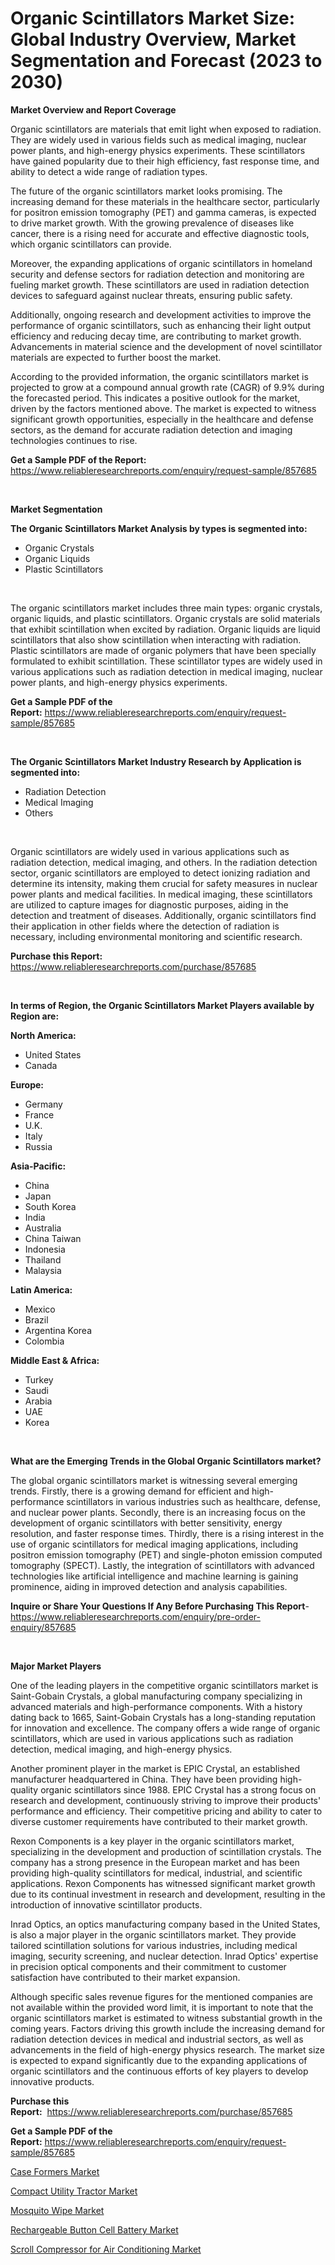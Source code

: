 <p><h1>Organic Scintillators Market Size: Global Industry Overview, Market Segmentation and Forecast (2023 to 2030)</h1></p><p><strong>Market Overview and Report Coverage</strong></p>
<p><p>Organic scintillators are materials that emit light when exposed to radiation. They are widely used in various fields such as medical imaging, nuclear power plants, and high-energy physics experiments. These scintillators have gained popularity due to their high efficiency, fast response time, and ability to detect a wide range of radiation types.</p><p>The future of the organic scintillators market looks promising. The increasing demand for these materials in the healthcare sector, particularly for positron emission tomography (PET) and gamma cameras, is expected to drive market growth. With the growing prevalence of diseases like cancer, there is a rising need for accurate and effective diagnostic tools, which organic scintillators can provide.</p><p>Moreover, the expanding applications of organic scintillators in homeland security and defense sectors for radiation detection and monitoring are fueling market growth. These scintillators are used in radiation detection devices to safeguard against nuclear threats, ensuring public safety.</p><p>Additionally, ongoing research and development activities to improve the performance of organic scintillators, such as enhancing their light output efficiency and reducing decay time, are contributing to market growth. Advancements in material science and the development of novel scintillator materials are expected to further boost the market.</p><p>According to the provided information, the organic scintillators market is projected to grow at a compound annual growth rate (CAGR) of 9.9% during the forecasted period. This indicates a positive outlook for the market, driven by the factors mentioned above. The market is expected to witness significant growth opportunities, especially in the healthcare and defense sectors, as the demand for accurate radiation detection and imaging technologies continues to rise.</p></p>
<p><strong>Get a Sample PDF of the Report:</strong> <a href="https://www.reliableresearchreports.com/enquiry/request-sample/857685">https://www.reliableresearchreports.com/enquiry/request-sample/857685</a></p>
<p>&nbsp;</p>
<p><strong>Market Segmentation</strong></p>
<p><strong>The Organic Scintillators Market Analysis by types is segmented into:</strong></p>
<p><ul><li>Organic Crystals</li><li>Organic Liquids</li><li>Plastic Scintillators</li></ul></p>
<p>&nbsp;</p>
<p><p>The organic scintillators market includes three main types: organic crystals, organic liquids, and plastic scintillators. Organic crystals are solid materials that exhibit scintillation when excited by radiation. Organic liquids are liquid scintillators that also show scintillation when interacting with radiation. Plastic scintillators are made of organic polymers that have been specially formulated to exhibit scintillation. These scintillator types are widely used in various applications such as radiation detection in medical imaging, nuclear power plants, and high-energy physics experiments.</p></p>
<p><strong>Get a Sample PDF of the Report:</strong>&nbsp;<a href="https://www.reliableresearchreports.com/enquiry/request-sample/857685">https://www.reliableresearchreports.com/enquiry/request-sample/857685</a></p>
<p>&nbsp;</p>
<p><strong>The Organic Scintillators Market Industry Research by Application is segmented into:</strong></p>
<p><ul><li>Radiation Detection</li><li>Medical Imaging</li><li>Others</li></ul></p>
<p>&nbsp;</p>
<p><p>Organic scintillators are widely used in various applications such as radiation detection, medical imaging, and others. In the radiation detection sector, organic scintillators are employed to detect ionizing radiation and determine its intensity, making them crucial for safety measures in nuclear power plants and medical facilities. In medical imaging, these scintillators are utilized to capture images for diagnostic purposes, aiding in the detection and treatment of diseases. Additionally, organic scintillators find their application in other fields where the detection of radiation is necessary, including environmental monitoring and scientific research.</p></p>
<p><strong>Purchase this Report:</strong>&nbsp; <a href="https://www.reliableresearchreports.com/purchase/857685">https://www.reliableresearchreports.com/purchase/857685</a></p>
<p>&nbsp;</p>
<p><strong>In terms of Region, the Organic Scintillators Market Players available by Region are:</strong></p>
<p>
    <p> <strong> North America: </strong>
        <ul>
            <li>United States</li>
            <li>Canada</li>
        </ul>
        </p> 
    <p> <strong> Europe: </strong>
        <ul>
            <li>Germany</li>
            <li>France</li>
            <li>U.K.</li>
            <li>Italy</li>
            <li>Russia</li>
        </ul>
        </p> 
    <p> <strong> Asia-Pacific: </strong>
        <ul>
            <li>China</li>
            <li>Japan</li>
            <li>South Korea</li>
            <li>India</li>
            <li>Australia</li>
            <li>China Taiwan</li>
            <li>Indonesia</li>
            <li>Thailand</li>
            <li>Malaysia</li>
        </ul>
        </p> 
    <p> <strong> Latin America: </strong>
        <ul>
            <li>Mexico</li>
            <li>Brazil</li>
            <li>Argentina Korea</li>
            <li>Colombia</li>
        </ul>
        </p> 
    <p> <strong> Middle East & Africa: </strong>
        <ul>
            <li>Turkey</li>
            <li>Saudi</li>
            <li>Arabia</li>
            <li>UAE</li>
            <li>Korea</li>
        </ul>
    </p>
    </p>
<p>&nbsp;</p>
<p><strong>What are the Emerging Trends in the Global Organic Scintillators market?</strong></p>
<p><p>The global organic scintillators market is witnessing several emerging trends. Firstly, there is a growing demand for efficient and high-performance scintillators in various industries such as healthcare, defense, and nuclear power plants. Secondly, there is an increasing focus on the development of organic scintillators with better sensitivity, energy resolution, and faster response times. Thirdly, there is a rising interest in the use of organic scintillators for medical imaging applications, including positron emission tomography (PET) and single-photon emission computed tomography (SPECT). Lastly, the integration of scintillators with advanced technologies like artificial intelligence and machine learning is gaining prominence, aiding in improved detection and analysis capabilities.</p></p>
<p><strong>Inquire or Share Your Questions If Any Before Purchasing This Report</strong>- <a href="https://www.reliableresearchreports.com/enquiry/pre-order-enquiry/857685">https://www.reliableresearchreports.com/enquiry/pre-order-enquiry/857685</a></p>
<p>&nbsp;</p>
<p><strong>Major Market Players</strong></p>
<p><p>One of the leading players in the competitive organic scintillators market is Saint-Gobain Crystals, a global manufacturing company specializing in advanced materials and high-performance components. With a history dating back to 1665, Saint-Gobain Crystals has a long-standing reputation for innovation and excellence. The company offers a wide range of organic scintillators, which are used in various applications such as radiation detection, medical imaging, and high-energy physics.</p><p>Another prominent player in the market is EPIC Crystal, an established manufacturer headquartered in China. They have been providing high-quality organic scintillators since 1988. EPIC Crystal has a strong focus on research and development, continuously striving to improve their products' performance and efficiency. Their competitive pricing and ability to cater to diverse customer requirements have contributed to their market growth.</p><p>Rexon Components is a key player in the organic scintillators market, specializing in the development and production of scintillation crystals. The company has a strong presence in the European market and has been providing high-quality scintillators for medical, industrial, and scientific applications. Rexon Components has witnessed significant market growth due to its continual investment in research and development, resulting in the introduction of innovative scintillator products.</p><p>Inrad Optics, an optics manufacturing company based in the United States, is also a major player in the organic scintillators market. They provide tailored scintillation solutions for various industries, including medical imaging, security screening, and nuclear detection. Inrad Optics' expertise in precision optical components and their commitment to customer satisfaction have contributed to their market expansion.</p><p>Although specific sales revenue figures for the mentioned companies are not available within the provided word limit, it is important to note that the organic scintillators market is estimated to witness substantial growth in the coming years. Factors driving this growth include the increasing demand for radiation detection devices in medical and industrial sectors, as well as advancements in the field of high-energy physics research. The market size is expected to expand significantly due to the expanding applications of organic scintillators and the continuous efforts of key players to develop innovative products.</p></p>
<p><strong>Purchase this Report:</strong>&nbsp;&nbsp;<a href="https://www.reliableresearchreports.com/purchase/857685">https://www.reliableresearchreports.com/purchase/857685</a></p>
<p></p>
<p><strong>Get a Sample PDF of the Report:</strong>&nbsp;<a href="https://www.reliableresearchreports.com/enquiry/request-sample/857685">https://www.reliableresearchreports.com/enquiry/request-sample/857685</a></p>
<p><p><a href="https://medium.com/@terrellconn/case-formers-market-size-market-outlook-and-market-forecast-2023-to-2030-cf822e567047">Case Formers Market</a></p><p><a href="https://medium.com/@jeromekling1967/compact-utility-tractor-market-analysis-and-sze-forecasted-for-period-from-2023-to-2030-5486f47a54a1">Compact Utility Tractor Market</a></p><p><a href="https://medium.com/@gerardowolf/analyzing-mosquito-wipe-market-global-industry-perspective-and-forecast-2023-to-2030-34e632e761cc">Mosquito Wipe Market</a></p><p><a href="https://medium.com/@hazelharvey1918/rechargeable-button-cell-battery-market-size-market-outlook-and-market-forecast-2023-to-2030-9a9250ec6d60">Rechargeable Button Cell Battery Market</a></p><p><a href="https://medium.com/@jazminjones30/scroll-compressor-for-air-conditioning-market-size-cagr-trends-2024-2030-57e21e6248bb">Scroll Compressor for Air Conditioning Market</a></p></p>